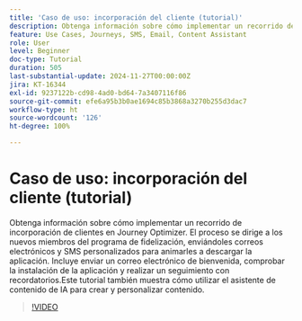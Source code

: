 ```yaml
---
title: 'Caso de uso: incorporación del cliente (tutorial)'
description: Obtenga información sobre cómo implementar un recorrido de incorporación de clientes en Adobe Journey Optimizer (AJO).El proceso se dirige a los nuevos miembros del programa de fidelización, enviándoles correos electrónicos y SMS personalizados para animarles a descargar la aplicación.Incluye enviar un correo electrónico de bienvenida, comprobar la instalación de la aplicación y realizar un seguimiento con recordatorios.Este tutorial también muestra cómo utilizar el asistente de contenido de IA para crear y personalizar contenido.
feature: Use Cases, Journeys, SMS, Email, Content Assistant
role: User
level: Beginner
doc-type: Tutorial
duration: 505
last-substantial-update: 2024-11-27T00:00:00Z
jira: KT-16344
exl-id: 9237122b-cd98-4ad0-bd64-7a3407116f86
source-git-commit: efe6a95b3b0ae1694c85b3868a3270b255d3dac7
workflow-type: ht
source-wordcount: '126'
ht-degree: 100%

---
```


# Caso de uso: incorporación del cliente (tutorial)

Obtenga información sobre cómo implementar un recorrido de incorporación de clientes en Journey Optimizer. El proceso se dirige a los nuevos miembros del programa de fidelización, enviándoles correos electrónicos y SMS personalizados para animarles a descargar la aplicación. Incluye enviar un correo electrónico de bienvenida, comprobar la instalación de la aplicación y realizar un seguimiento con recordatorios.Este tutorial también muestra cómo utilizar el asistente de contenido de IA para crear y personalizar contenido.

>[!VIDEO](https://video.tv.adobe.com/v/3440650/?learn=on&enablevpops)
